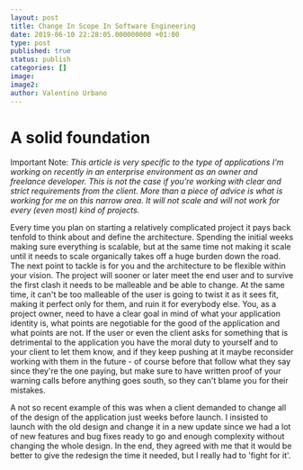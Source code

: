 ```yaml
---
layout: post
title: Change In Scope In Software Engineering
date: 2019-06-10 22:28:05.000000000 +01:00
type: post
published: true
status: publish
categories: []
image:
image2:
author: Valentino Urbano
---
```

# A solid foundation

Important Note: *This article is very specific to the type of applications I'm working on recently in an enterprise environment as an owner and freelance developer. This is not the case if you're working with clear and strict requirements from the client. More than a piece of advice is what is working for me on this narrow area. It will not scale and will not work for every (even most) kind of projects.*


Every time you plan on starting a relatively complicated project it pays back tenfold to think about and define the architecture. Spending the initial weeks making sure everything is scalable, but at the same time not making it scale until it needs to scale organically takes off a huge burden down the road. The next point to tackle is for you and the architecture to be flexible within your vision. The project will sooner or later meet the end user and to survive the first clash it needs to be malleable and be able to change. At the same time, it can't be too malleable of the user is going to twist it as it sees fit, making it perfect only for them, and ruin it for everybody else. You, as a project owner, need to have a clear goal in mind of what your application identity is, what points are negotiable for the good of the application and what points are not. If the user or even the client asks for something that is detrimental to the application you have the moral duty to yourself and to your client to let them know, and if they keep pushing at it maybe reconsider working with them in the future - of course before that follow what they say since they're the one paying, but make sure to have written proof of your warning calls before anything goes south, so they can't blame you for their mistakes.

A not so recent example of this was when a client demanded to change all of the design of the application just weeks before launch. I insisted to launch with the old design and change it in a new update since we had a lot of new features and bug fixes ready to go and enough complexity without changing the whole design. In the end, they agreed with me that it would be better to give the redesign the time it needed, but I really had to 'fight for it'.